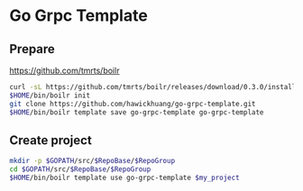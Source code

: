 # Go Grpc Template

## Prepare

https://github.com/tmrts/boilr

```bash
curl -sL https://github.com/tmrts/boilr/releases/download/0.3.0/install | bash -s
$HOME/bin/boilr init
git clone https://github.com/hawickhuang/go-grpc-template.git
$HOME/bin/boilr template save go-grpc-template go-grpc-template
```

## Create project

```bash
mkdir -p $GOPATH/src/$RepoBase/$RepoGroup
cd $GOPATH/src/$RepoBase/$RepoGroup
$HOME/bin/boilr template use go-grpc-template $my_project
```
